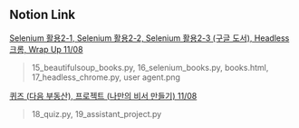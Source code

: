 ## Notion Link


[Selenium 활용2-1, Selenium 활용2-2, Selenium 활용2-3 (구글 도서), Headless 크롬, Wrap Up 11/08](https://determined-fan-807.notion.site/Selenium-2-1-Selenium-2-2-Selenium-2-3-Headless-Wrap-Up-11-08-544992d3922544f4ac3d6e7976c15d27)
> 15_beautifulsoup_books.py, 16_selenium_books.py, books.html, 17_headless_chrome.py, user agent.png

[퀴즈 (다음 부동산), 프로젝트 (나만의 비서 만들기) 11/08](https://determined-fan-807.notion.site/11-08-c81876383dad4a51b8fc779b934354d0)
> 18_quiz.py, 19_assistant_project.py
